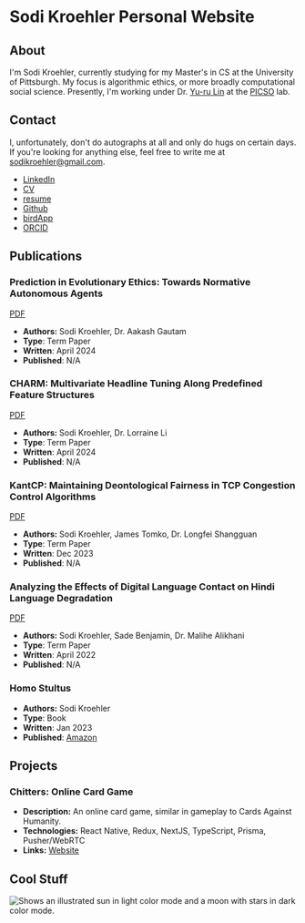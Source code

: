# Sodi Kroehler Personal Website

## About
I'm Sodi Kroehler, currently studying for my Master's in CS at the University of Pittsburgh. My focus is algorithmic ethics, or more broadly computational social science. Presently, I'm working under Dr. [Yu-ru Lin](https://www.yurulin.com/) at the [PICSO](https://picsolab.github.io/) lab. 

## Contact
I, unfortunately, don't do autographs at all and only do hugs on certain days. If you're looking for anything else, feel free to write me at <sodikroehler@gmail.com>.

* [LinkedIn](www.linkedin.com/in/sodi-kroehler)
* [CV](https://www.icloud.com/iclouddrive/0b5cfx9ZM7EOiYT8eYOkn4YVg#KROEHLER%5FSODI%5FCV%5F2)
* [resume](https://www.icloud.com/iclouddrive/05aOJygw9u79zR8hNrxIwjDhg#KROEHLER%5FSODI7)
* [Github](https://github.com/SodiKroehler)
* [birdApp](https://x.com/sodi_kroehler)
* [ORCID](https://orcid.org/0009-0007-8911-140X)
<!-- [Scholar]() -->

## Publications
### Prediction in Evolutionary Ethics: Towards Normative Autonomous Agents
[PDF](https://www.icloud.com/iclouddrive/043JGZ8H38XNr5EoOmt9EuNGA#Prediction_in_Evolutionary_Ethics)
- **Authors:** Sodi Kroehler, Dr. Aakash Gautam
- **Type**: Term Paper
- **Written**: April 2024
- **Published**: N/A

### CHARM: Multivariate Headline Tuning Along Predefined Feature Structures
[PDF](https://www.icloud.com/iclouddrive/04fd2vusK74b3L5sW3kr0KlrQ#Headline_Polarity_Switches_Along_Belief_Graphs)
- **Authors:** Sodi Kroehler, Dr. Lorraine Li
- **Type**: Term Paper
- **Written**: April 2024
- **Published**: N/A

### KantCP: Maintaining Deontological Fairness in TCP Congestion Control Algorithms
[PDF](https://www.icloud.com/iclouddrive/042s80hiWBD1fGC9mIY4L1d9g#KanTCP-Ethical_Network_Routing)
- **Authors:** Sodi Kroehler, James Tomko, Dr. Longfei Shangguan
- **Type**: Term Paper
- **Written**: Dec 2023
- **Published**: N/A

### Analyzing the Effects of Digital Language Contact on Hindi Language Degradation
[PDF](https://www.icloud.com/iclouddrive/0d82QTX6yCxKG7TPtUK2yv5EA#Language_Degradation_by_Digital_Contact)
- **Authors:** Sodi Kroehler, Sade Benjamin, Dr. Malihe Alikhani
- **Type**: Term Paper
- **Written**: April 2022
- **Published**: N/A

### Homo Stultus 
- **Authors:** Sodi Kroehler
- **Type**: Book
- **Written**: Jan 2023
- **Published**: [Amazon](https://www.amazon.com/Homo-Stultus-Alexey-B-Crusoe/dp/B0BRGS8BKR/ref=sr_1_1?crid=260FVKQ9OA42J&keywords=homo+stultus&qid=1673115134&s=books&sprefix=homo+stultus%2Cstripbooks%2C62&sr=1-1)


## Projects
### Chitters: Online Card Game
- **Description:** An online card game, similar in gameplay to Cards Against Humanity.
- **Technologies:** React Native, Redux, NextJS, TypeScript, Prisma, Pusher/WebRTC
- **Links:** [Website](https://www.chitters.net/)


## Cool Stuff

<picture>
  <source media="(prefers-color-scheme: dark)" srcset="https://user-images.githubusercontent.com/25423296/163456776-7f95b81a-f1ed-45f7-b7ab-8fa810d529fa.png">
  <img alt="Shows an illustrated sun in light color mode and a moon with stars in dark color mode." src="https://user-images.githubusercontent.com/25423296/163456779-a8556205-d0a5-45e2-ac17-42d089e3c3f8.png">
</picture>